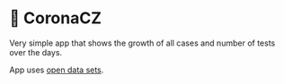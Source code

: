 # 🦠 CoronaCZ

Very simple app that shows the growth of all cases and number of tests over the days.

App uses [open data sets](https://onemocneni-aktualne.mzcr.cz/api/v1/covid-19).